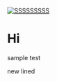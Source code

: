 [![SSSSSSSSS](https://github.com/Ciget/java-test/actions/workflows/maven.yml/badge.svg?branch=master)](https://github.com/Ciget/java-test/actions/workflows/maven.yml)

# Hi


sample test

new lined 